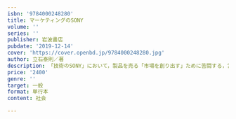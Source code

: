 ```yaml
---
isbn: '9784000248280'
title: マーケティングのSONY
volume: ''
series: ''
publisher: 岩波書店
pubdate: '2019-12-14'
cover: 'https://cover.openbd.jp/9784000248280.jpg'
author: 立石泰則／著
description: 「技術のSONY」において，製品を売る「市場を創り出す」ために苦闘する，営業部門の挑戦を描く．
price: '2400'
genre: ''
target: 一般
format: 単行本
content: 社会

---
```

